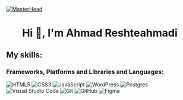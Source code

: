 [![MasterHead](https://firebasestorage.googleapis.com/v0/b/flexi-coding.appspot.com/o/dempgi7-520f8d5f-63d4-4453-8822-dbc149ae27f8.gif?alt=media&token=91c0c7b2-93c3-4029-b011-1a8703c5730d)](https://rishavchanda.io)
<h1 align="center">Hi 👋, I'm Ahmad Reshteahmadi</h1>
<h2 >My skills:</h2>

<h3 >Frameworks, Platforms and Libraries and Languages:</h3>



![HTML5](https://img.shields.io/badge/html5-%23E34F26.svg?style=for-the-badge&logo=html5&logoColor=white)  ![CSS3](https://img.shields.io/badge/css3-%231572B6.svg?style=for-the-badge&logo=css3&logoColor=white)  ![JavaScript](https://img.shields.io/badge/javascript-%23323330.svg?style=for-the-badge&logo=javascript&logoColor=%23F7DF1E)  ![WordPress](https://img.shields.io/badge/WordPress-%23117AC9.svg?style=for-the-badge&logo=WordPress&logoColor=white) ![Postgres](https://img.shields.io/badge/postgres-%23316192.svg?style=for-the-badge&logo=postgresql&logoColor=white) ![Visual Studio Code](https://img.shields.io/badge/Visual%20Studio%20Code-0078d7.svg?style=for-the-badge&logo=visual-studio-code&logoColor=white)  ![Git](https://img.shields.io/badge/git-%23F05033.svg?style=for-the-badge&logo=git&logoColor=white) ![GitHub](https://img.shields.io/badge/github-%23121011.svg?style=for-the-badge&logo=github&logoColor=white)   ![Figma](https://img.shields.io/badge/figma-%23F24E1E.svg?style=for-the-badge&logo=figma&logoColor=white)  
 





